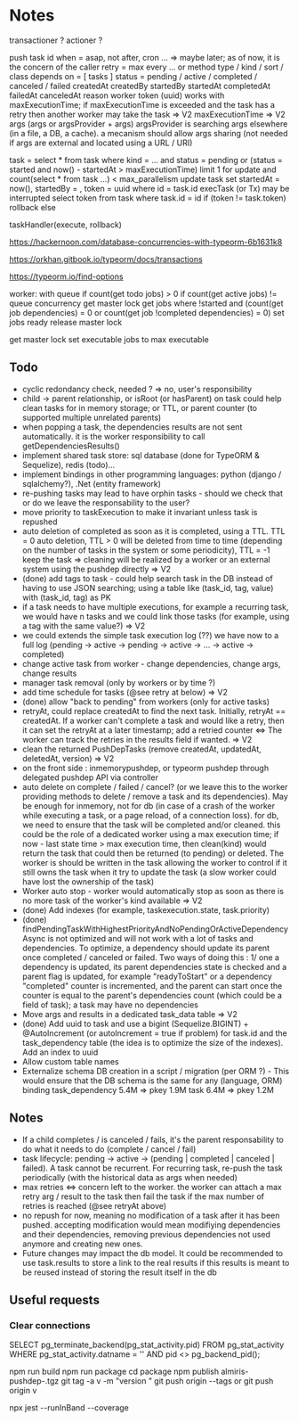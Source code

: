 # Notes

transactioner ?
actioner ?

push task 
  id
  when = asap, not after, cron ... => maybe later; as of now, it is the concern of the caller
  retry = max every ... or method
  type / kind / sort / class 
  depends on = [ tasks ]
  status = pending / active / completed / canceled / failed
  createdAt
  createdBy
  startedBy
  startedAt
  completedAt
  failedAt
  canceledAt
  reason
  worker
  token (uuid) works with maxExecutionTime; if maxExecutionTime is exceeded and the task has a retry then another worker may take the task => V2
  maxExecutionTime => V2
  args (args or argsProvider + args) argsProvider is searching args elsewhere (in a file, a DB, a cache). a mecanism should allow args sharing (not needed if args are external and located using a URL / URI)

task = select * from task where kind = ... and status = pending or (status = started and now() - startedAt > maxExecutionTime) limit 1 for update and count(select * from task ...) < max_parallelism
update task set startedAt = now(), startedBy = <me>, token = uuid where id = task.id
execTask (or Tx) may be interrupted
select token from task where task.id = id
if (token != task.token)
rollback
else 

taskHandler(execute, rollback)

https://hackernoon.com/database-concurrencies-with-typeorm-6b1631k8

https://orkhan.gitbook.io/typeorm/docs/transactions

https://typeorm.io/find-options




worker:
    with queue
    if count(get todo jobs) > 0
        if count(get active jobs) != queue concurrency
            get master lock
            get jobs where !started and (count(get job dependencies) = 0 or count(get job !completed dependencies) = 0)
            set jobs ready
            release master lock




  get master lock
  set executable jobs to max executable


## Todo
- cyclic redondancy check, needed ? => no, user's responsibility
- child -> parent relationship, or isRoot (or hasParent) on task could help clean tasks for
in memory storage; or TTL, or parent counter (to supported multiple unrelated parents)
- when popping a task, the dependencies results are not sent automatically. it is the worker responsibility to call getDependenciesResults()
- implement shared task store: sql database (done for TypeORM & Sequelize), redis (todo)...
- implement bindings in other programming languages: python (django / sqlalchemy?), .Net (entity framework)
- re-pushing tasks may lead to have orphin tasks - should we check that or do we leave the responsability to the user?
- move priority to taskExecution to make it invariant unless task is repushed
- auto deletion of completed as soon as it is completed, using a TTL. TTL = 0 auto deletion, TTL > 0 will be deleted from time to time (depending on the number of tasks in the system or some periodicity), TTL = -1 keep the task => cleaning will be realized by a worker or an external system using the pushdep directly => V2
- (done) add tags to task - could help search task in the DB instead of having to use JSON searching; using a table like (task_id, tag, value) with (task_id, tag) as PK
- if a task needs to have multiple executions, for example a recurring task, we would have n tasks and we could link those tasks (for example, using a tag with the same value?) => V2
- we could extends the simple task execution log (??) we have now to a full log (pending -> active -> pending -> active -> ... -> active -> completed)
- change active task from worker - change dependencies, change args, change results
- manager task removal (only by workers or by time ?)
- add time schedule for tasks (@see retry at below) => V2
- (done) allow "back to pending" from workers (only for active tasks)
- retryAt, could replace createdAt to find the next task. Initially, retryAt == createdAt. If a worker can't complete a task and would like a retry, then it can set the retryAt at a later timestamp; add a retried counter <=> The worker can track the retries in the results field if wanted. => V2
- clean the returned PushDepTasks (remove createdAt, updatedAt, deletedAt, version) => V2
- on the front side : inmemorypushdep, or typeorm pushdep through delegated pushdep API via controller
- auto delete on complete / failed / cancel? (or we leave this to the worker providing methods to delete / remove a task and its dependencies). May be enough for inmemory, not for db (in case of a crash of the worker while executing a task, or a page reload, of a connection loss). for db, we need to ensure
that the task will be completed and/or cleaned. this could be the role of a dedicated worker using
a max execution time; if now - last state time > max execution time, then clean(kind) would return the task that could then be returned (to pending) or deleted. The worker is should be written in the task allowing the worker to control if it still owns the task when it try to update the task (a slow worker could have lost the ownership of the task)
- Worker auto stop - worker would automatically stop as soon as there is no more task of the worker's kind available => V2
- (done) Add indexes (for example, taskexecution.state, task.priority)
- (done) findPendingTaskWithHighestPriorityAndNoPendingOrActiveDependencyAsync is not optimized and will not work with a lot of tasks and dependencies. To optimize, a dependency should update its parent once completed / canceled or failed. Two ways of doing this : 1/ one a dependency is updated, its parent dependencies state is checked and a parent flag is updated, for example "readyToStart" or a dependency "completed" counter is incremented, and the parent can start once the counter is equal to the parent's dependencies count (which could be a field of task); a task may have no dependencies
- Move args and results in a dedicated task_data table => V2
- (done) Add uuid to task and use a bigint (Sequelize.BIGINT) + @AutoIncrement (or autoIncrement = true if problem) for task.id and the task_dependency table (the idea is to optimize the size of the indexes). Add an index to uuid
- Allow custom table names
- Externalize schema DB creation in a script / migration (per ORM ?) - This would ensure that the DB schema is the same for any (language, ORM) binding
task_dependency 5.4M => pkey 1.9M
task 6.4M => pkey 1.2M

## Notes
- If a child completes / is canceled / fails, it's the parent responsability to do what it needs to do (complete / cancel / fail)
- task lifecycle: pending -> active -> (pending | completed | canceled | failed). A task cannot be recurrent. For recurring task, re-push the task periodically (with the historical data as args when needed)
- max retries <=> concern left to the worker. the worker can attach a max retry arg / result to the task then fail the task if the max number of retries is reached (@see retryAt above)
- no repush for now, meaning no modification of a task after it has been pushed. accepting modification would mean modifiying dependencies and their dependencies, removing previous dependencies not used anymore and creating new ones.
- Future changes may impact the db model. It could be recommended to use task.results to store a link to the real results if this results is meant to be reused instead of storing the result itself in the db

## Useful requests

### Clear connections
SELECT
	pg_terminate_backend(pg_stat_activity.pid)
FROM
	pg_stat_activity
WHERE
	pg_stat_activity.datname = '<database>'
	AND pid <> pg_backend_pid();

npm run build
npm run package
cd package
npm publish almiris-pushdep-<version>.tgz
git tag -a v<version> -m "version <version>"
git push origin --tags
or 
git push origin v<version>

npx jest --runInBand --coverage

